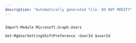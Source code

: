 ```yaml
---
description: "Automatically generated file. DO NOT MODIFY"
---
```


```powershellv1

Import-Module Microsoft.Graph.Users

Get-MgUserSettingShiftPreference -UserId $userId

```